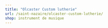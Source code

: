 ```yaml
---
title: "Olcaster Custom lutherie"
url: /saint-nazaire/olcaster-custom-lutherie/
shop: instrument de musique
---
```

